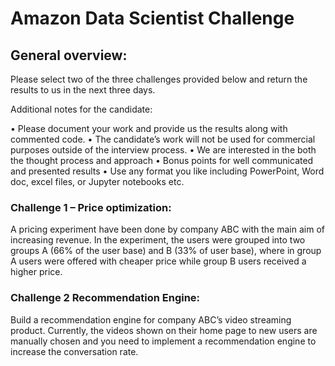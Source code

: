 # Amazon Data Scientist Challenge

## General overview:

Please select two of the three challenges provided below and return the results to us in the next three days.

Additional notes for the candidate:

•	Please document your work and provide us the results along with commented code.
•	The candidate’s work will not be used for commercial purposes outside of the interview process. 
•	We are interested in the both the thought process and approach 
•	Bonus points for well communicated and presented results
•	Use any format you like including PowerPoint, Word doc, excel files, or Jupyter notebooks etc.


### Challenge 1 – Price optimization: 
A pricing experiment have been done by company ABC with the main aim of increasing revenue. In the experiment, the users were grouped into two groups A (66% of the user base) and B (33% of user base), where in group A users were offered with cheaper price while group B users received a higher price.

### Challenge 2 Recommendation Engine:
Build a recommendation engine for company ABC’s video streaming product. Currently, the videos shown on their home page to new users are manually chosen and you need to implement a recommendation engine to increase the conversation rate.
